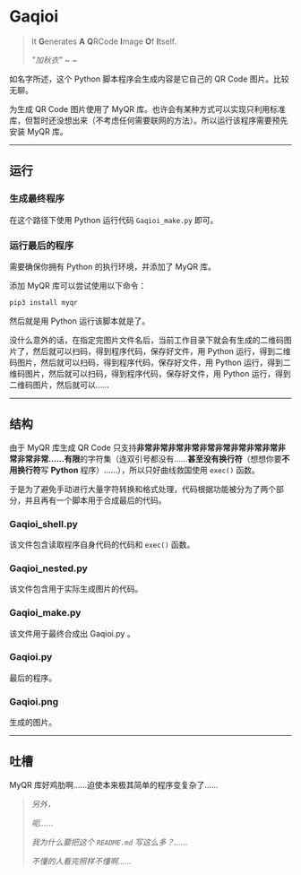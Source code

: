 # Gaqioi

> It **G**enerates **A** **Q**RCode **I**mage **O**f **I**tself.
>
> *"加秋衣"* ~ ~

如名字所述，这个 Python 脚本程序会生成内容是它自己的 QR Code 图片。比较无聊。

为生成 QR Code 图片使用了 MyQR 库。也许会有某种方式可以实现只利用标准库，但暂时还没想出来（不考虑任何需要联网的方法）。所以运行该程序需要预先安装 MyQR 库。

---

## 运行

### 生成最终程序

在这个路径下使用 Python 运行代码 ```Gaqioi_make.py``` 即可。

### 运行最后的程序

需要确保你拥有 Python 的执行环境，并添加了 MyQR 库。

添加 MyQR 库可以尝试使用以下命令：

```bash
pip3 install myqr
```

然后就是用 Python 运行该脚本就是了。

没什么意外的话，在指定完图片文件名后，当前工作目录下就会有生成的二维码图片了，然后就可以扫码，得到程序代码，保存好文件，用 Python 运行，得到二维码图片，然后就可以扫码，得到程序代码，保存好文件，用 Python 运行，得到二维码图片，然后就可以扫码，得到程序代码，保存好文件，用 Python 运行，得到二维码图片，然后就可以……

---

## 结构

由于 MyQR 库生成 QR Code 只支持**非常非常非常非常非常非常非常非常非常非常非常非常……有限**的字符集（连双引号都没有……**甚至没有换行符**（想想你要**不用换行符**写 **Python** 程序）……），所以只好曲线救国使用 ```exec()``` 函数。

于是为了避免手动进行大量字符转换和格式处理，代码根据功能被分为了两个部分，并且再有一个脚本用于合成最后的代码。

### Gaqioi_shell.py

该文件包含读取程序自身代码的代码和 ```exec()``` 函数。

### Gaqioi_nested.py

该文件包含用于实际生成图片的代码。

### Gaqioi_make.py

该文件用于最终合成出 Gaqioi.py 。

### Gaqioi.py

最后的程序。

### Gaqioi.png

生成的图片。

---

## 吐槽

MyQR 库好鸡肋啊……迫使本来极其简单的程序变复杂了……

> *另外，*
>
> *呃……*
>
> *我为什么要把这个 ```README.md``` 写这么多？……*
>
> *不懂的人看完照样不懂啊……*
